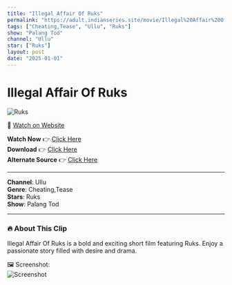 ```yaml
---
title: "Illegal Affair Of Ruks"
permalink: "https://adult.indianseries.site/movie/Illegal%20Affair%20Of%20Ruks"
tags: ["Cheating,Tease", "Ullu", "Ruks"]
show: "Palang Tod"
channel: "Ullu"
star: ["Ruks"]
layout: post
date: "2025-01-01"
---
```


# Illegal Affair Of Ruks

![Ruks](https://shorts.desisins.com/wp-content/uploads/2024/05/Illegal-Affair-Of-Ruks-Palang-Tod-Ullu-DesiSins.com_.jpg)

🔗 [Watch on Website](https://adult.indianseries.site/movie/Illegal%20Affair%20Of%20Ruks)

**Watch Now** 👉 [Click Here](https://adult.indianseries.site/movie/Illegal%20Affair%20Of%20Ruks)  
**Download** 👉 [Click Here](https://adult.indianseries.site/movie/Illegal%20Affair%20Of%20Ruks)  
**Alternate Source** 👉 [Click Here](https://adult.indianseries.site/movie/Illegal%20Affair%20Of%20Ruks)

---

**Channel**: Ullu  
**Genre**: Cheating,Tease  
**Stars**: Ruks  
**Show**: Palang Tod

---

### 🔥 About This Clip

Illegal Affair Of Ruks is a bold and exciting short film featuring Ruks. Enjoy a passionate story filled with desire and drama.
 
🖼️ Screenshot:  
![Screenshot](https://shorts.desisins.com/wp-content/uploads/2024/05/Illegal-Affair-Of-Ruks-Palang-Tod-Ullu-DesiSins.com_.jpg)
